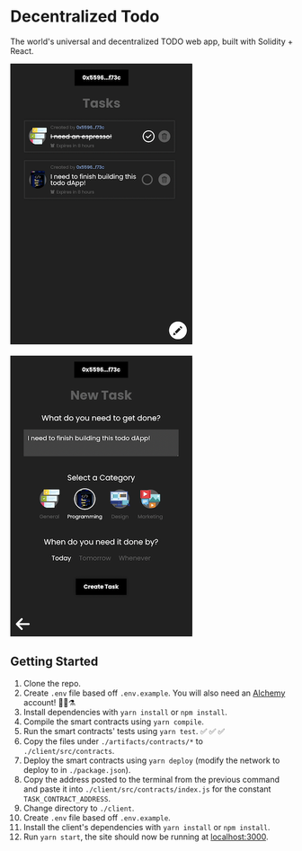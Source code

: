 # Decentralized Todo

The world's universal and decentralized TODO web app, built with Solidity + React.

<img alt="list todos" src="./image.png" height="500px" />
<br /><br />
<img alt="create todo" src="./image2.png" height="500px"  />

## Getting Started

1. Clone the repo.
1. Create `.env` file based off `.env.example`. You will also need an [Alchemy](https://www.alchemy.com/) account! 🧙‍♀️⚗️
1. Install dependencies with `yarn install` or `npm install`.
1. Compile the smart contracts using `yarn compile`.
1. Run the smart contracts' tests using `yarn test`. ✅ ✅ ✅
1. Copy the files under `./artifacts/contracts/*` to `./client/src/contracts`.
1. Deploy the smart contracts using `yarn deploy` (modify the network to deploy to in `./package.json`).
1. Copy the address posted to the terminal from the previous command and paste it into `./client/src/contracts/index.js` for the constant `TASK_CONTRACT_ADDRESS`.
1. Change directory to `./client`.
1. Create `.env` file based off `.env.example`.
1. Install the client's dependencies with `yarn install` or `npm install`.
1. Run `yarn start`, the site should now be running at [localhost:3000](http://localhost:3000).
